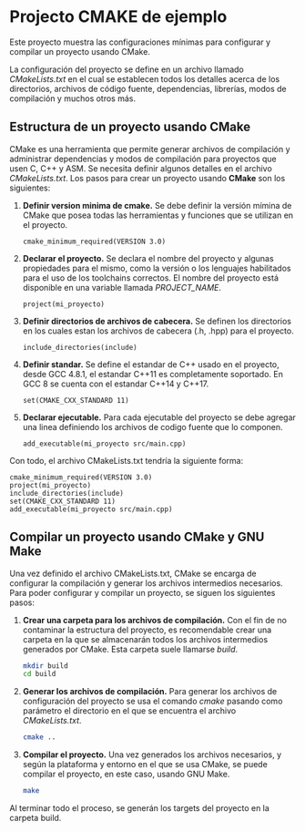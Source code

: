 # Projecto CMAKE de ejemplo

Este proyecto muestra las configuraciones mínimas para configurar y compilar un proyecto usando CMake.

La configuración del proyecto se define en un archivo llamado *CMakeLists.txt* en el cual se establecen todos los detalles acerca de los directorios, archivos de código fuente, dependencias, librerías, modos de compilación y muchos otros más.

## Estructura de un proyecto usando CMake

CMake es una herramienta que permite generar archivos de compilación y administrar dependencias y modos de compilación para proyectos que usen C, C++ y ASM. Se necesita definir algunos detalles en el archivo *CMakeLists.txt*. Los pasos para crear un proyecto usando **CMake** son los siguientes:

1. **Definir version minima de cmake.** Se debe definir la versión mímina de CMake que posea todas las herramientas y funciones que se utilizan en el proyecto.

    ```
    cmake_minimum_required(VERSION 3.0)
    ```

2. **Declarar el proyecto.** Se declara el nombre del proyecto y algunas propiedades para el mismo, como la versión o los lenguajes habilitados para el uso de los toolchains correctos. El nombre del proyecto está disponible en una variable llamada *PROJECT_NAME*.
    ```
    project(mi_proyecto)
    ```

3. **Definir directorios de archivos de cabecera.** Se definen los directorios en los cuales estan los archivos de cabecera (.h, .hpp) para el proyecto.

    ```
    include_directories(include)
    ```

4. **Definir standar.** Se define el estandar de C++ usado en el proyecto, desde GCC 4.8.1, el estandar C++11 es completamente soportado. En GCC 8 se cuenta con el estandar C++14 y C++17.

    ```
    set(CMAKE_CXX_STANDARD 11)
    ```

5. **Declarar ejecutable.** Para cada ejecutable del proyecto se debe agregar una linea definiendo los archivos de codigo fuente que lo componen.

    ```
    add_executable(mi_proyecto src/main.cpp)
    ```

Con todo, el archivo CMakeLists.txt tendría la siguiente forma:
```
cmake_minimum_required(VERSION 3.0)
project(mi_proyecto)
include_directories(include)
set(CMAKE_CXX_STANDARD 11)
add_executable(mi_proyecto src/main.cpp)
```

## Compilar un proyecto usando CMake y GNU Make

Una vez definido el archivo CMakeLists.txt, CMake se encarga de configurar la compilación y generar los archivos intermedios necesarios. Para poder configurar y compilar un proyecto, se siguen los siguientes pasos:

1. **Crear una carpeta para los archivos de compilación.** Con el fin de no contaminar la estructura del proyecto, es recomendable crear una carpeta en la que se almacenarán todos los archivos intermedios generados por CMake. Esta carpeta suele llamarse *build*.
    ```bash
    mkdir build
    cd build
    ```
2. **Generar los archivos de compilación.** Para generar los archivos de configuración del proyecto se usa el comando *cmake* pasando como parámetro el directorio en el que se encuentra el archivo *CMakeLists.txt*.
    ```bash
    cmake ..
    ```

3. **Compilar el proyecto.** Una vez generados los archivos necesarios, y según la plataforma y entorno en el que se usa CMake, se puede compilar el proyecto, en este caso, usando GNU Make.
    ```bash
    make
    ```

Al terminar todo el proceso, se generán los targets del proyecto en la carpeta build.

